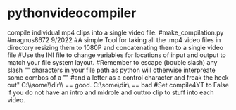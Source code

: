# pythonvideocompiler
compile individual mp4 clips into a single video file.
#make_compilation.py 
#magnus8672 9/2022
#A simple Tool for taking all the .mp4 video files in directory resizing them to 1080P and concatenating them to a single video file
#Use the INI file  to change variables for locations of input and output to match your file system layout.
#Remember to escape (bouble slash) any slash "\" characters in your file path as python will otherwise interpreate some combos of a "\" 
#and a letter as a control character and freak the heck out" C:\\\some\\\dir\\\ == good. C:\some\dir\ == bad
#Set compile4YT to False if you do not have an intro and midrole and outtro clip to stuff into each video.
